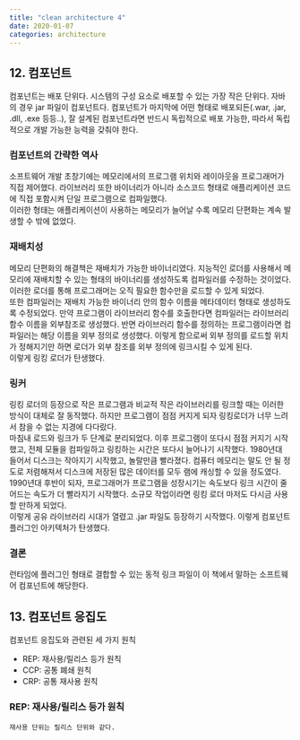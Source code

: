 ```yaml
---
title: "clean architecture 4"
date: 2020-01-07
categories: architecture
---
```


## 12. 컴포넌트
컴포넌트는 배포 단위다. 시스템의 구성 요소로 배포할 수 있는 가장 작은 단위다. 자바의 경우 jar 파일이 컴포넌트다. 컴포넌트가 마지막에 어떤 형태로 배포되든(.war, .jar, .dll, .exe 등등..), 잘 설계된 컴포넌트라면 반드시 독립적으로 배포 가능한, 따라서 독립적으로 개발 가능한 능력을 갖춰야 한다.

### 컴포넌트의 간략한 역사
소프트웨어 개발 초창기에는 메모리에서의 프로그램 위치와 레이아웃을 프로그래머가 직접 제어했다. 라이브러리 또한 바이너리가 아니라 소스코드 형태로 애플리케이션 코드에 직접 포함시켜 단일 프로그램으로 컴파일했다.  
이러한 형태는 애플리케이션이 사용하는 메모리가 늘어날 수록 메모리 단편화는 계속 발생할 수 밖에 없었다.

### 재배치성
메모리 단편화의 해결책은 재배치가 가능한 바이너리였다. 지능적인 로더를 사용해서 메모리에 재배치할 수 있는 형태의 바이너리를 생성하도록 컴파일러를 수정하는 것이었다. 이러한 로더를 통해 프로그래머는 오직 필요한 함수만을 로드할 수 있게 되었다.  
또한 컴파일러는 재배치 가능한 바이너리 안의 함수 이름을 메타데이터 형태로 생성하도록 수정되었다. 만약 프로그램이 라이브러리 함수를 호출한다면 컴파일러는 라이브러리 함수 이름을 외부참조로 생성했다. 반면 라이브러리 함수를 정의하는 프로그램이라면 컴파일러는 해당 이름을 외부 정의로 생성했다. 이렇게 함으로써 외부 정의를 로드할 위치가 정해지기만 하면 로더가 외부 참조를 외부 정의에 링크시킬 수 있게 된다.  
이렇게 링킹 로더가 탄생했다.

### 링커
링킹 로더의 등장으로 작은 프로그램과 비교적 작은 라이브러리를 링크할 때는 이러한 방식이 대체로 잘 동작했다. 하지만 프로그램이 점점 커지게 되자 링킹로더가 너무 느려서 참을 수 없는 지경에 다다랐다.  
마침내 로드와 링크가 두 단계로 분리되었다. 이후 프로그램이 또다시 점점 커지기 시작했고, 전체 모듈을 컴파일하고 링킹하는 시간은 또다시 늘어나기 시작했다. 1980년대 들어서 디스크는 작아지기 시작했고, 놀랄만큼 빨라졌다. 컴퓨터 메모리는 말도 안 될 정도로 저렴해져서 디스크에 저장된 많은 데이터를 모두 램에 캐싱할 수 있을 정도였다.  
1990년대 후반이 되자, 프로그래머가 프로그램을 성장시기는 속도보다 링크 시간이 줄어드는 속도가 더 빨라지기 시작했다. 소규모 작업이라면 링킹 로더 마저도 다시금 사용할 만하게 되었다.  
이렇게 공유 라이브러리 시대가 열렸고 .jar 파일도 등장하기 시작했다. 이렇게 컴포넌트 플러그인 아키텍처가 탄생했다.

### 결론
런타임에 플러그인 형태로 결합할 수 있는 동적 링크 파일이 이 책에서 말하는 소프트웨어 컴포넌트에 해당한다.

## 13. 컴포넌트 응집도
컴포넌트 응집도와 관련된 세 가지 원칙
- REP: 재사용/릴리스 등가 원칙
- CCP: 공통 폐쇄 원칙
- CRP: 공통 재사용 원칙

### REP: 재사용/릴리스 등가 원칙

```text
재사용 단위는 릴리스 단위와 같다.
```

